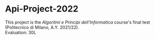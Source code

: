 # Api-Project-2022
This project is the *Algoritmi e Principi dell'Informatica* course's final test (Politecnico di Milano, A.Y. 2021/22).
<br>
Evaluation: 30L
